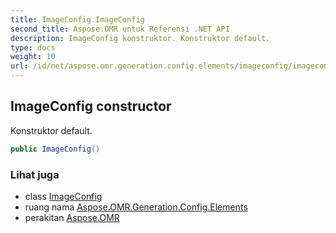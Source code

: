 ```yaml
---
title: ImageConfig.ImageConfig
second_title: Aspose.OMR untuk Referensi .NET API
description: ImageConfig konstruktor. Konstruktor default.
type: docs
weight: 10
url: /id/net/aspose.omr.generation.config.elements/imageconfig/imageconfig/
---
```

## ImageConfig constructor

Konstruktor default.

```csharp
public ImageConfig()
```

### Lihat juga

* class [ImageConfig](../)
* ruang nama [Aspose.OMR.Generation.Config.Elements](../../imageconfig/)
* perakitan [Aspose.OMR](../../../)


